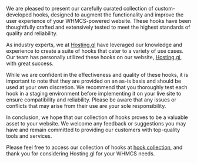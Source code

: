 We are pleased to present our carefully curated collection of custom-developed hooks, designed to augment the functionality and improve the user experience of your WHMCS-powered website. These hooks have been thoughtfully crafted and extensively tested to meet the highest standards of quality and reliability.

As industry experts, we at <a href="https://hosting.gl">Hosting.gl</a> have leveraged our knowledge and experience to create a suite of hooks that cater to a variety of use cases. Our team has personally utilized these hooks on our website, <a href="https://hosting.gl">Hosting.gl</a>, with great success.

While we are confident in the effectiveness and quality of these hooks, it is important to note that they are provided on an as-is basis and should be used at your own discretion. We recommend that you thoroughly test each hook in a staging environment before implementing it on your live site to ensure compatibility and reliability. Please be aware that any issues or conflicts that may arise from their use are your sole responsibility.

In conclusion, we hope that our collection of hooks proves to be a valuable asset to your website. We welcome any feedback or suggestions you may have and remain committed to providing our customers with top-quality tools and services.

Please feel free to access our collection of hooks at <a href="https://github.com/hosting-gl/whmcs-hooks">hook collection</a>, and thank you for considering Hosting.gl for your WHMCS needs.

